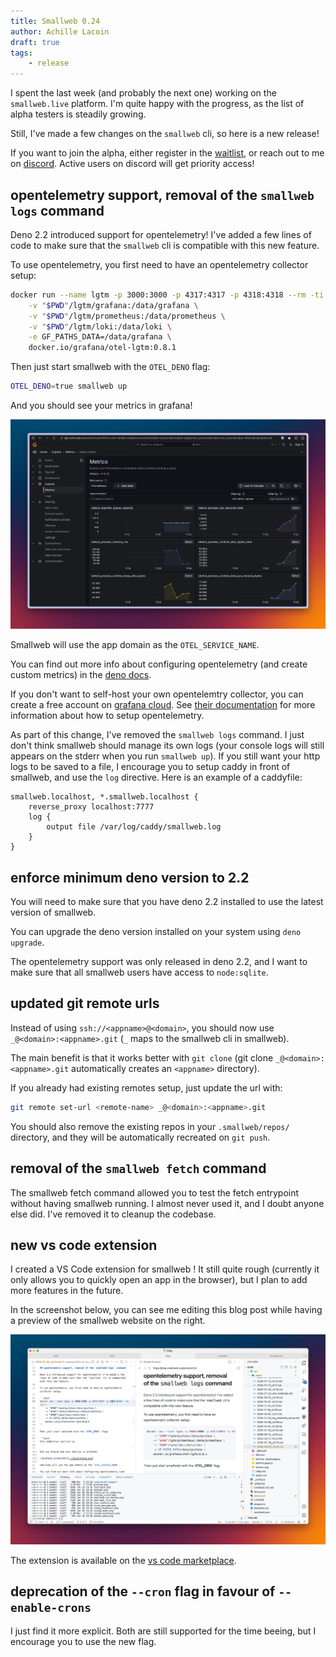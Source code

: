 ```yaml
---
title: Smallweb 0.24
author: Achille Lacoin
draft: true
tags:
    - release
---
```


I spent the last week (and probably the next one) working on the `smallweb.live` platform. I'm quite happy with the progress, as the list of alpha testers is steadily growing.

Still, I've made a few changes on the `smallweb` cli, so here is a new release!

<!-- more -->

If you want to join the alpha, either register in the [waitlist](https://cloud.smallweb.run), or reach out to me on [discord](https://discord.smallweb.run). Active users on discord will get priority access!

## opentelemetry support, removal of the `smallweb logs` command

Deno 2.2 introduced support for opentelemetry! I've added a few lines of code to make sure that the `smallweb` cli is compatible with this new feature.

To use opentelemetry, you first need to have an opentelemetry collector setup:

```bash
docker run --name lgtm -p 3000:3000 -p 4317:4317 -p 4318:4318 --rm -ti \
    -v "$PWD"/lgtm/grafana:/data/grafana \
    -v "$PWD"/lgtm/prometheus:/data/prometheus \
    -v "$PWD"/lgtm/loki:/data/loki \
    -e GF_PATHS_DATA=/data/grafana \
    docker.io/grafana/otel-lgtm:0.8.1
```

Then just start smallweb with the `OTEL_DENO` flag:

```bash
OTEL_DENO=true smallweb up
```

And you should see your metrics in grafana!

![grafana screenshot](./img/grafana.jpg)

Smallweb will use the app domain as the `OTEL_SERVICE_NAME`.

You can find out more info about configuring opentelemetry (and create custom metrics) in the [deno docs](https://docs.deno.com/runtime/fundamentals/open_telemetry/).

If you don't want to self-host your own opentelemtry collector, you can create a free account on [grafana cloud](https://grafana.com/products/cloud/). See [their documentation](https://grafana.com/docs/grafana-cloud/send-data/otlp/send-data-otlp/#quickstart-architecture) for more information about how to setup opentelemetry.

As part of this change, I've removed the `smallweb logs` command. I just don't think smallweb should manage its own logs (your console logs will still appears on the stderr when you run `smallweb up`). If you still want your http logs to be saved to a file, I encourage you to setup caddy in front of smallweb, and use the `log` directive. Here is an example of a caddyfile:

```caddy
smallweb.localhost, *.smallweb.localhost {
    reverse_proxy localhost:7777
    log {
        output file /var/log/caddy/smallweb.log
    }
}
```

## enforce minimum deno version to 2.2

You will need to make sure that you have deno 2.2 installed to use the latest version of smallweb.

You can upgrade the deno version installed on your system using `deno upgrade`.

The opentelemetry support was only released in deno 2.2, and I want to make sure that all smallweb users have access to `node:sqlite`.

## updated git remote urls

Instead of using `ssh://<appname>@<domain>`, you should now use `_@<domain>:<appname>.git` (`_` maps to the smallweb cli in smallweb).

The main benefit is that it works better with `git clone` (git clone `_@<domain>:<appname>.git` automatically creates an `<appname>` directory).

If you already had existing remotes setup, just update the url with:

```bash
git remote set-url <remote-name> _@<domain>:<appname>.git
```

You should also remove the existing repos in your `.smallweb/repos/` directory, and they will be automatically recreated on `git push`.

## removal of the `smallweb fetch` command

The smallweb fetch command allowed you to test the fetch entrypoint without having smallweb running. I almost never used it, and I doubt anyone else did. I've removed it to cleanup the codebase.

## new vs code extension

I created a VS Code extension for smallweb ! It still quite rough (currently it only allows you to quickly open an app in the browser), but I plan to add more features in the future.

In the screenshot below, you can see me editing this blog post while having a preview of the smallweb website on the right.

![vs code extension](./img/vscode_extension.jpg)

The extension is available on the [vs code marketplace](https://marketplace.visualstudio.com/items?itemName=pomdtr.smallweb).

## deprecation of the `--cron` flag in favour of `--enable-crons`

I just find it more explicit. Both are still supported for the time beeing, but I encourage you to use the new flag.
